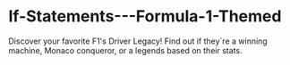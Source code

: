 # If-Statements---Formula-1-Themed
Discover your favorite F1's Driver Legacy! Find out if they´re a winning machine, Monaco conqueror, or a legends based on their stats.
